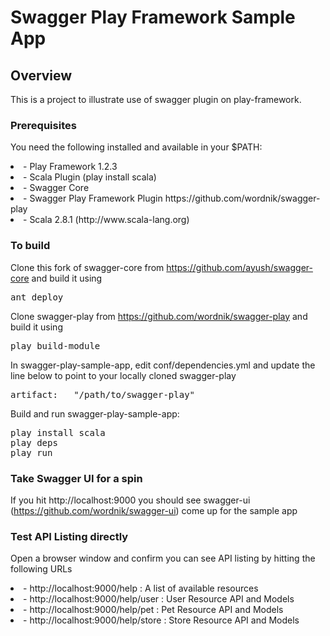 # Swagger Play Framework Sample App

## Overview
This is a project to illustrate use of swagger plugin on play-framework.


### Prerequisites
You need the following installed and available in your $PATH:

<li>- Play Framework 1.2.3

<li>- Scala Plugin (play install scala)
	
<li>- Swagger Core

<li>- Swagger Play Framework Plugin https://github.com/wordnik/swagger-play

<li>- Scala 2.8.1  (http://www.scala-lang.org)

### To build
Clone this fork of swagger-core from https://github.com/ayush/swagger-core and build it using
<pre>
ant deploy
</pre>

Clone swagger-play from https://github.com/wordnik/swagger-play and build it using
<pre>
play build-module
</pre>

In swagger-play-sample-app, edit conf/dependencies.yml and update the line below to point to your locally cloned swagger-play
<pre>
artifact:   "/path/to/swagger-play"
</pre>

Build and run swagger-play-sample-app:
<pre>
play install scala
play deps
play run
</pre>

### Take Swagger UI for a spin
If you hit http://localhost:9000 you should see swagger-ui (https://github.com/wordnik/swagger-ui) come up for the sample app


### Test API Listing directly
Open a browser window and confirm you can see API listing by hitting the following URLs

<li>- http://localhost:9000/help : A list of available resources

<li>- http://localhost:9000/help/user  : User Resource API and Models

<li>- http://localhost:9000/help/pet   : Pet Resource API and Models

<li>- http://localhost:9000/help/store : Store Resource API and Models


